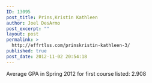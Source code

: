 ```yaml
---
ID: 13095
post_title: Prins,Kristin Kathleen
author: Joel DesArmo
post_excerpt: ""
layout: post
permalink: >
  http://effrtlss.com/prinskristin-kathleen-3/
published: true
post_date: 2012-11-02 20:54:18
---
```

<p>Average GPA in Spring 2012 for first course listed: 2.908</p>